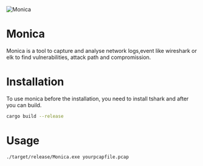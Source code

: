 ![Monica](https://github.com/user-attachments/assets/35c40f69-afe7-4955-a07f-e635e6ed4ab8)

# Monica
Monica is a tool to capture and analyse network logs,event like wireshark or elk
to find vulnerabilities, attack path and compromission.

# Installation
To use monica before the installation, you need to install tshark and after you can build.

````bash
cargo build --release
````

# Usage

````bash
./target/release/Monica.exe yourpcapfile.pcap
````